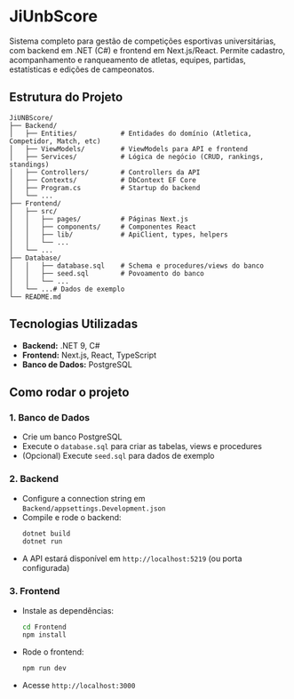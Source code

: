 # JiUnbScore    

Sistema completo para gestão de competições esportivas universitárias, com backend em .NET (C#) e frontend em Next.js/React. Permite cadastro, acompanhamento e ranqueamento de atletas, equipes, partidas, estatísticas e edições de campeonatos.


## Estrutura do Projeto

```
JiUNBScore/
├── Backend/
│   ├── Entities/           # Entidades do domínio (Atletica, Competidor, Match, etc)
│   ├── ViewModels/         # ViewModels para API e frontend
│   ├── Services/           # Lógica de negócio (CRUD, rankings, standings)
│   ├── Controllers/        # Controllers da API
│   ├── Contexts/           # DbContext EF Core
│   ├── Program.cs          # Startup do backend
│   └── ...
├── Frontend/
│   ├── src/
│   │   ├── pages/          # Páginas Next.js
│   │   ├── components/     # Componentes React
│   │   ├── lib/            # ApiClient, types, helpers
│   │   └── ...
│   └── ...
├── Database/
│   │   ├── database.sql    # Schema e procedures/views do banco
│   │   ├── seed.sql        # Povoamento do banco
│   │   └── ...
│   └── ...# Dados de exemplo
└── README.md
```

## Tecnologias Utilizadas

- **Backend:** .NET 9, C#
- **Frontend:** Next.js, React, TypeScript
- **Banco de Dados:** PostgreSQL

## Como rodar o projeto

### 1. Banco de Dados
- Crie um banco PostgreSQL
- Execute o `database.sql` para criar as tabelas, views e procedures
- (Opcional) Execute `seed.sql` para dados de exemplo

### 2. Backend
- Configure a connection string em `Backend/appsettings.Development.json`
- Compile e rode o backend:
  ```bash
  dotnet build
  dotnet run
  ```
- A API estará disponível em `http://localhost:5219` (ou porta configurada)

### 3. Frontend
- Instale as dependências:
  ```bash
  cd Frontend
  npm install
  ```
- Rode o frontend:
  ```bash
  npm run dev
  ```
- Acesse `http://localhost:3000`


